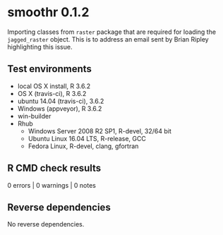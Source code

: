 # smoothr 0.1.2

Importing classes from `raster` package that are required for loading the `jagged_raster` object. This is to address an email sent by Brian Ripley highlighting this issue.

## Test environments

- local OS X install, R 3.6.2
- OS X (travis-ci), R 3.6.2
- ubuntu 14.04 (travis-ci), 3.6.2
- Windows (appveyor), R 3.6.2
- win-builder
- Rhub
  - Windows Server 2008 R2 SP1, R-devel, 32/64 bit
  - Ubuntu Linux 16.04 LTS, R-release, GCC
  - Fedora Linux, R-devel, clang, gfortran

## R CMD check results

0 errors | 0 warnings | 0 notes

## Reverse dependencies

No reverse dependencies.
